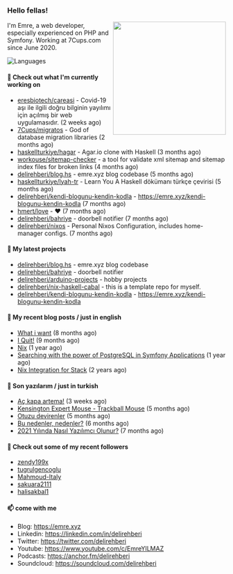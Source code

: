 <h3>Hello fellas!</h3>
 

<img align="right" src="https://media.giphy.com/media/ZE6HYckyroMWwSp11C/giphy-downsized.gif" width="260">

I'm Emre, a web developer, especially experienced on PHP and Symfony. Working at 7Cups.com since June 2020. 

![Languages](https://github-readme-stats.vercel.app/api/top-langs/?username=delirehberi&layout=compact)

#### 👷 Check out what I'm currently working on

- [eresbiotech/careasi](https://github.com/eresbiotech/careasi) - Covid-19 aşı ile ilgili doğru bilginin yayılımı için açılmış bir web uygulamasıdır. (2 weeks ago)
- [7Cups/migratos](https://github.com/7Cups/migratos) - God of database migration libraries (2 months ago)
- [haskellturkiye/hagar](https://github.com/haskellturkiye/hagar) - Agar.io clone with Haskell (3 months ago)
- [workouse/sitemap-checker](https://github.com/workouse/sitemap-checker) - a tool for validate xml sitemap and sitemap index files for broken links (4 months ago)
- [delirehberi/blog.hs](https://github.com/delirehberi/blog.hs) - emre.xyz blog codebase  (5 months ago)
- [haskellturkiye/lyah-tr](https://github.com/haskellturkiye/lyah-tr) - Learn You A Haskell dökümanı türkçe çevirisi (5 months ago)
- [delirehberi/kendi-blogunu-kendin-kodla](https://github.com/delirehberi/kendi-blogunu-kendin-kodla) - https://emre.xyz/kendi-blogunu-kendin-kodla (7 months ago)
- [hmert/love](https://github.com/hmert/love) - :heart: (7 months ago)
- [delirehberi/bahriye](https://github.com/delirehberi/bahriye) - doorbell notifier (7 months ago)
- [delirehberi/nixos](https://github.com/delirehberi/nixos) - Personal Nixos Configuration, includes home-manager configs. (7 months ago)

#### 🌱 My latest projects

- [delirehberi/blog.hs](https://github.com/delirehberi/blog.hs) - emre.xyz blog codebase 
- [delirehberi/bahriye](https://github.com/delirehberi/bahriye) - doorbell notifier
- [delirehberi/arduino-projects](https://github.com/delirehberi/arduino-projects) - hobby projects
- [delirehberi/nix-haskell-cabal](https://github.com/delirehberi/nix-haskell-cabal) - this is a template repo for myself.
- [delirehberi/kendi-blogunu-kendin-kodla](https://github.com/delirehberi/kendi-blogunu-kendin-kodla) - https://emre.xyz/kendi-blogunu-kendin-kodla

#### 📜 My recent blog posts / just in english

- [What i want](https://emre.xyz/what-i-want) (8 months ago)
- [I Quit!](https://emre.xyz/i-quit) (9 months ago)
- [Nix](https://emre.xyz/nix) (1 year ago)
- [Searching with the power of PostgreSQL in Symfony Applications](https://emre.xyz/searching-with-the-power-of-postgresql-in-symfony-applications) (1 year ago)
- [Nix Integration for Stack](https://emre.xyz/nix-integration-for-stack) (2 years ago)

#### 📜 Son yazılarım / just in turkish

- [Aç kapa artema!](https://emre.xyz/ac-kapa-artema) (3 weeks ago)
- [Kensington Expert Mouse - Trackball Mouse](https://emre.xyz/kensington-expert-mouse-trackball-mouse) (5 months ago)
- [Otuzu devirenler](https://emre.xyz/otuzu-devirenler) (5 months ago)
- [Bu nedenler, nedenler?](https://emre.xyz/bu-nedenler-nedenler) (6 months ago)
- [2021 Yılında Nasıl Yazılımcı Olunur?](https://emre.xyz/2021-yilinda-nasil-yazilimci-olunur) (7 months ago)

#### 👯 Check out some of my recent followers

- [zendy199x](https://github.com/zendy199x)
- [tugrulgencoglu](https://github.com/tugrulgencoglu)
- [Mahmoud-Italy](https://github.com/Mahmoud-Italy)
- [sakuara2111](https://github.com/sakuara2111)
- [halisakbal1](https://github.com/halisakbal1)

#### 📫 come with me

- Blog: https://emre.xyz
- Linkedin: https://linkedin.com/in/delirehberi
- Twitter: https://twitter.com/delirehberi
- Youtube: https://www.youtube.com/c/EmreYILMAZ
- Podcasts: https://anchor.fm/delirehberi
- Soundcloud: https://soundcloud.com/delirehberi


